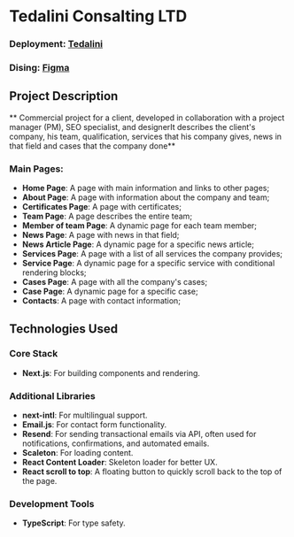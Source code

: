 # Tedalini Consalting LTD

### Deployment: [Tedalini](https://www.tedalini.com/en)
### Dising: [Figma](https://www.figma.com/design/xVosLDk5LGhzgIWs8IVfZ0/%D0%A0%D0%BE%D0%B7%D1%80%D0%BE%D0%B1%D0%BA%D0%B0-%D1%81%D0%B0%D0%B9%D1%82%D1%83?node-id=2-2&p=f&t=IyJThKcq1U6UN7pG-0)

## Project Description
** Commercial project for a client, developed in collaboration with a project manager (PM), SEO specialist, and designerIt describes the client's company, his team, qualification, services that his company gives, news in that field and cases that the company done**

### Main Pages:
- **Home Page**: A page with main information and links to other pages;
- **About Page**: A page with information about the company and team;
- **Certificates Page**: A page with certificates;
- **Team Page**: A page describes the entire team;
- **Member of team Page**: A dynamic page for each team member;
- **News Page**: A page with news in that field;
- **News Article Page**: A dynamic page for a specific news article;
- **Services Page**: A page with a list of all services the company provides;
- **Service Page**: A dynamic page for a specific service with conditional rendering blocks;
- **Cases Page**: A page with all the company's cases;
- **Case Page**: A dynamic page for a specific case;
- **Contacts**: A page with contact information;

## Technologies Used
### Core Stack

- **Next.js**: For building components and rendering.

### Additional Libraries

- **next-intl**: For multilingual support.
- **Email.js**: For contact form functionality.
- **Resend**: For sending transactional emails via API, often used for notifications, confirmations, and automated emails.
- **Scaleton**: For loading content.
- **React Content Loader**: Skeleton loader for better UX.
- **React scroll to top**: A floating button to quickly scroll back to the top of the page.


### Development Tools

- **TypeScript**: For type safety.
